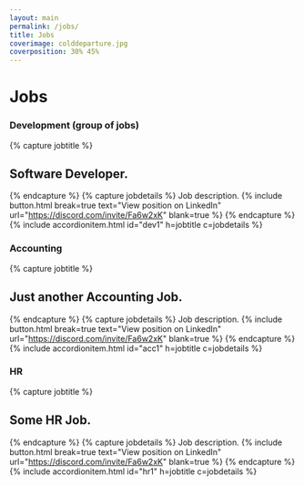 ```yaml
---
layout: main
permalink: /jobs/
title: Jobs
coverimage: colddeparture.jpg
coverposition: 30% 45%
---
```


# Jobs
<div class="accordion accordion-flush mb-4" id="accordion">
<h3>Development (group of jobs)</h3>

{% capture jobtitle %}
## Software Developer.
{% endcapture %}
{% capture jobdetails %}
Job description.
{% include button.html break=true text="View position on LinkedIn" url="https://discord.com/invite/Fa6w2xK" blank=true %}
{% endcapture %}
{% include accordionitem.html id="dev1" h=jobtitle c=jobdetails %}


<h3>Accounting</h3>

{% capture jobtitle %}
## Just another Accounting Job.
{% endcapture %}
{% capture jobdetails %}
Job description.
{% include button.html break=true text="View position on LinkedIn" url="https://discord.com/invite/Fa6w2xK" blank=true %}
{% endcapture %}
{% include accordionitem.html id="acc1" h=jobtitle c=jobdetails %}

<h3>HR</h3>

{% capture jobtitle %}
## Some HR Job.
{% endcapture %}
{% capture jobdetails %}
Job description.
{% include button.html break=true text="View position on LinkedIn" url="https://discord.com/invite/Fa6w2xK" blank=true %}
{% endcapture %}
{% include accordionitem.html id="hr1" h=jobtitle c=jobdetails %}
</div>
